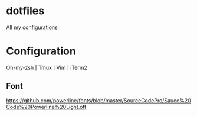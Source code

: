 # dotfiles
All my configurations

# Configuration
Oh-my-zsh | Tmux | Vim | iTerm2

## Font
https://github.com/powerline/fonts/blob/master/SourceCodePro/Sauce%20Code%20Powerline%20Light.otf
